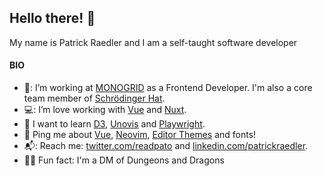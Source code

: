 ## Hello there! 👋

My name is Patrick Raedler and I am a self-taught software developer

#### BIO
- 🏢: I’m working at [MONOGRID](https://mono-grid.com/) as a Frontend Developer. I'm also a core team member of [Schrödinger Hat](https://www.schrodinger-hat.it/).
- 💻: I’m love working with [Vue](https://vuejs.org/) and [Nuxt](https://v3.nuxtjs.org/).
- 🌱 I want to learn [D3](https://d3js.org/), [Unovis](https://unovis.dev/) and [Playwright](https://playwright.dev/).
- 💬 Ping me about [Vue](https://vuejs.org/), [Neovim](https://neovim.io/), [Editor Themes](https://vimcolorschemes.com/) and fonts!
- 📬: Reach me: [twitter.com/readpato](https://twitter.com/readpato) and [linkedin.com/patrickraedler](https://www.linkedin.com/in/patrickraedler/).
- 🧙‍♂️ Fun fact: I'm a DM of Dungeons and Dragons
